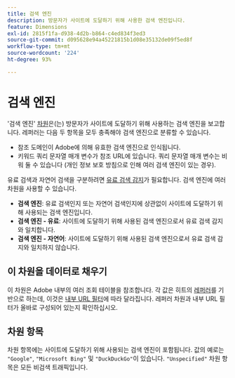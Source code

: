 ```yaml
---
title: 검색 엔진
description: 방문자가 사이트에 도달하기 위해 사용한 검색 엔진입니다.
feature: Dimensions
exl-id: 2815f1fa-d938-4d2b-b864-c4ed834f3ed3
source-git-commit: d095628e94a45221815b1d08e35132de09f5ed8f
workflow-type: tm+mt
source-wordcount: '224'
ht-degree: 93%

---
```


# 검색 엔진

&#39;검색 엔진&#39; [차원](overview.md)은(는) 방문자가 사이트에 도달하기 위해 사용하는 검색 엔진을 보고합니다. 레퍼러는 다음 두 항목을 모두 충족해야 검색 엔진으로 분류할 수 있습니다.

* 참조 도메인이 Adobe에 의해 유효한 검색 엔진으로 인식됩니다.
* 키워드 쿼리 문자열 매개 변수가 참조 URL에 있습니다. 쿼리 문자열 매개 변수는 비워 둘 수 있습니다 (개인 정보 보호 방침으로 인해 여러 검색 엔진이 있는 경우).

유료 검색과 자연어 검색을 구분하려면 [유료 검색 감지](/help/admin/admin/c-manage-report-suites/c-edit-report-suites/general/paid-search-detection/paid-search-detection.md)가 필요합니다. 검색 엔진에 여러 차원을 사용할 수 있습니다.

* **검색 엔진**: 유료 검색인지 또는 자연어 검색인지에 상관없이 사이트에 도달하기 위해 사용되는 검색 엔진입니다.
* **검색 엔진 - 유료**: 사이트에 도달하기 위해 사용된 검색 엔진으로서 유료 검색 감지와 일치합니다.
* **검색 엔진 - 자연어**: 사이트에 도달하기 위해 사용된 검색 엔진으로서 유료 검색 감지와 일치하지 않습니다.

## 이 차원을 데이터로 채우기

이 차원은 Adobe 내부의 여러 조회 테이블을 참조합니다. 각 값은 히트의 [레퍼러](referrer.md)를 기반으로 하는데, 이것은 [내부 URL 필터](/help/admin/admin/c-manage-report-suites/c-edit-report-suites/general/internal-url-filter-admin.md)에 따라 달라집니다. 레퍼러 차원과 내부 URL 필터가 올바로 구성되어 있는지 확인하십시오.

## 차원 항목

차원 항목에는 사이트에 도달하기 위해 사용되는 검색 엔진이 포함됩니다. 값의 예로는 `"Google"`, `"Microsoft Bing"` 및 `"DuckDuckGo"`이 있습니다. `"Unspecified"` 차원 항목은 모든 비검색 트래픽입니다.
